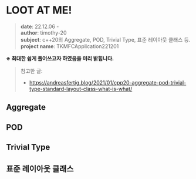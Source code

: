 # LOOT AT ME!

> **date**: 22.12.06 - <br>
> **author**: timothy-20 <br>
> **subject**: c++20의 Aggregate, POD, Trivial Type, 표준 레이아웃 클래스 등.<br>
> **project name**: TKMFCApplication221201

**※ 최대한 쉽게 풀어쓰고자 하였음을 미리 밝힙니다.**
> 참고한 글:
> - https://andreasfertig.blog/2021/01/cpp20-aggregate-pod-trivial-type-standard-layout-class-what-is-what/

Aggregate
---


POD
---


Trivial Type
---


표준 레이아웃 클래스
---


